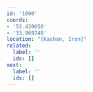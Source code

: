 ```yaml
---
id: '1090'
coords:
- '51.420650'
- '33.969748'
location: "[Kashan, Iran]"
related:
  label: ''
  ids: []
next:
  label: ''
  ids: []
---
```


